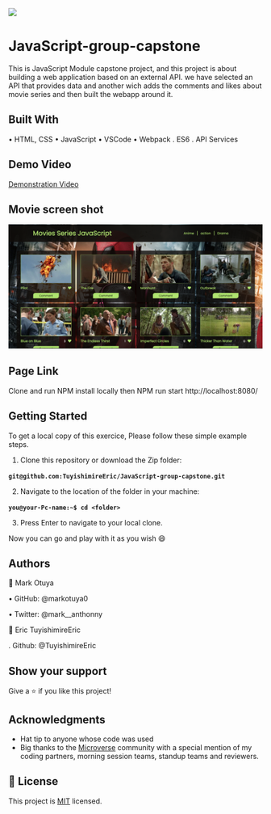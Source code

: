 
![](https://img.shields.io/badge/Microverse-blueviolet)

# JavaScript-group-capstone
This is JavaScript Module capstone project, and this project is about building a web application based on an external API. we have selected an API that provides data and another wich adds the comments and likes about movie series and then built the webapp around it. 

## Built With

• HTML, CSS 
• JavaScript
• VSCode
• Webpack
. ES6
. API Services

## Demo Video
[Demonstration Video](https://drive.google.com/drive/folders/1wtzX7u8tSCPgpJryMD9TiMrA8NoiLf1s?usp=sharing)

## Movie screen shot
<img width="788" alt="moviescreenshot" src="web.png">

## Page Link 
Clone and run NPM install locally then NPM run start
http://localhost:8080/

## Getting Started
To get a local copy of this exercice, Please follow these simple example steps.

1. Clone this repository or download the Zip folder:

**``git@github.com:TuyishimireEric/JavaScript-group-capstone.git``**

2. Navigate to the location of the folder in your machine:

**``you@your-Pc-name:~$ cd <folder>``**

3. Press Enter to navigate to your local clone.

Now you can go and play with it as you wish :smile:

## Authors
👤 Mark Otuya

• GitHub: @markotuya0

• Twitter: @mark__anthonny

👤 Eric TuyishimireEric

. Github: @TuyishimireEric

## Show your support
Give a ⭐️ if you like this project!

## Acknowledgments

- Hat tip to anyone whose code was used
- Big thanks to the [Microverse](https://bit.ly/MicroverseTN) community with a special mention of my coding partners, morning session teams, standup teams and reviewers.

## 📝 License
This project is [MIT](./LICENSE.txt) licensed.
